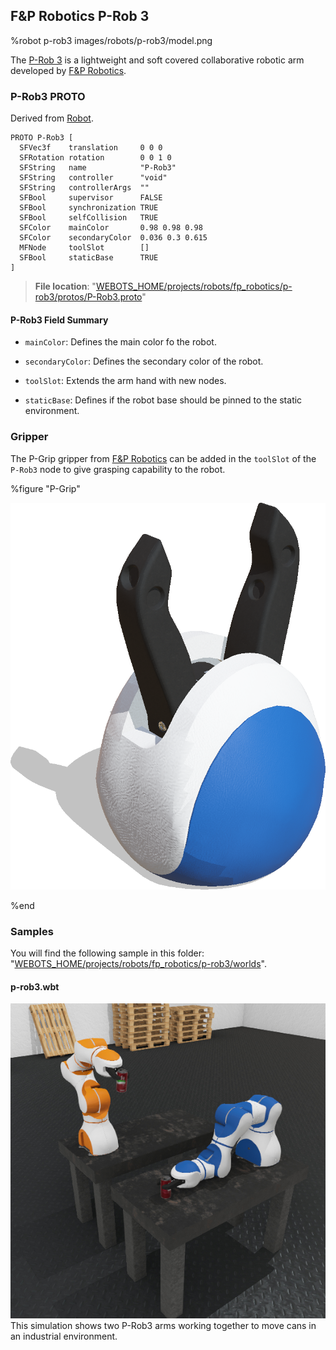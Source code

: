 ## F&P Robotics P-Rob 3

%robot p-rob3 images/robots/p-rob3/model.png

The [P-Rob 3](https://www.fp-robotics.com/en/p-rob) is a lightweight and soft covered collaborative robotic arm developed by [F&P Robotics](https://www.fp-robotics.com/en/).

### P-Rob3 PROTO

Derived from [Robot](../reference/robot.md).

```
PROTO P-Rob3 [
  SFVec3f    translation     0 0 0
  SFRotation rotation        0 0 1 0
  SFString   name            "P-Rob3"
  SFString   controller      "void"
  SFString   controllerArgs  ""
  SFBool     supervisor      FALSE
  SFBool     synchronization TRUE
  SFBool     selfCollision   TRUE
  SFColor    mainColor       0.98 0.98 0.98
  SFColor    secondaryColor  0.036 0.3 0.615
  MFNode     toolSlot        []
  SFBool     staticBase      TRUE
]
```

> **File location**: "[WEBOTS\_HOME/projects/robots/fp\_robotics/p-rob3/protos/P-Rob3.proto](https://github.com/cyberbotics/webots/tree/master/projects/robots/fp_robotics/p-rob3/protos/P-Rob3.proto)"

#### P-Rob3 Field Summary

- `mainColor`: Defines the main color fo the robot.

- `secondaryColor`: Defines the secondary color of the robot.

- `toolSlot`: Extends the arm hand with new nodes.

- `staticBase`: Defines if the robot base should be pinned to the static environment.

### Gripper

The P-Grip gripper from [F&P Robotics](https://www.fp-robotics.com/en/) can be added in the `toolSlot` of the `P-Rob3` node to give grasping capability to the robot.

%figure "P-Grip"

![pioneer3at_wheels.png](images/robots/p-rob3/p_grip.png)

%end

### Samples

You will find the following sample in this folder: "[WEBOTS\_HOME/projects/robots/fp\_robotics/p-rob3/worlds](https://github.com/cyberbotics/webots/tree/master/projects/robots/fp_robotics/p-rob3/worlds)".

#### p-rob3.wbt

![p-rob3.wbt.jpg](images/robots/p-rob3/p-rob3.wbt.jpg) This simulation shows two P-Rob3 arms working together to move cans in an industrial environment.
